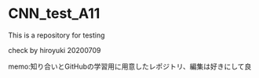 # CNN_test_A11
 This is a repository for testing

 check by hiroyuki 20200709
 
 memo:知り合いとGitHubの学習用に用意したレポジトリ、編集は好きにして良
